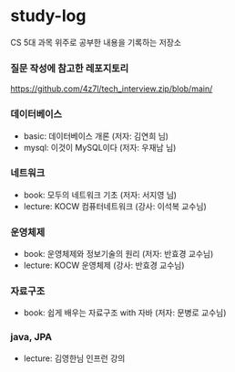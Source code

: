 # study-log
CS 5대 과목 위주로 공부한 내용을 기록하는 저장소

### 질문 작성에 참고한 레포지토리
https://github.com/4z7l/tech_interview.zip/blob/main/

### 데이터베이스
- basic: 데이터베이스 개론 (저자: 김연희 님)
- mysql: 이것이 MySQL이다 (저자: 우재남 님)

### 네트워크
- book: 모두의 네트워크 기초 (저자: 서지영 님)
- lecture: KOCW 컴퓨터네트워크 (강사: 이석복 교수님)

### 운영체제
- book: 운영체제와 정보기술의 원리 (저자: 반효경 교수님)
- lecture: KOCW 운영체제 (강사: 반효경 교수님)

### 자료구조
- book: 쉽게 배우는 자료구조 with 자바 (저자: 문병로 교수님)

### java, JPA
- lecture: 김영한님 인프런 강의
